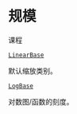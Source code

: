 # 规模

课程

[`LinearBase`](manim.mobject.graphing.scale.LinearBase.html#manim.mobject.graphing.scale.LinearBase "manim.mobject.graphing.scale.LinearBase")

默认缩放类别。

[`LogBase`](manim.mobject.graphing.scale.LogBase.html#manim.mobject.graphing.scale.LogBase "manim.mobject.graphing.scale.LogBase")

对数图/函数的刻度。
